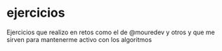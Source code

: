 # ejercicios
Ejercicios que realizo en retos como el de @mouredev y otros y que me sirven para mantenerme activo con los algoritmos
